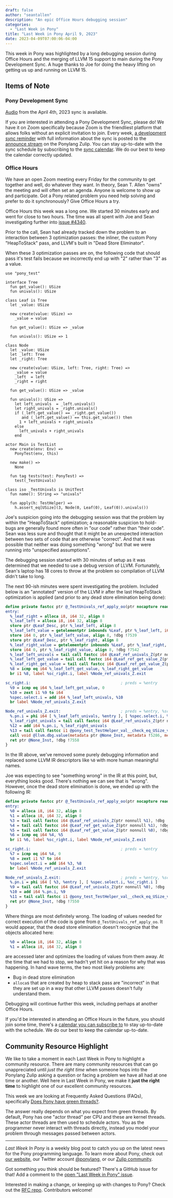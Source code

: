```yaml
---
draft: false
author: "seantallen"
description: "An epic Office Hours debugging session"
categories:
  - "Last Week in Pony"
title: "Last Week in Pony April 9, 2023"
date: 2023-04-09T07:00:06-04:00
---
```


This week in Pony was highlighted by a long debugging session during Office Hours and the merging of LLVM 15 support to main during the Pony Development Sync. A huge thanks to Joe for doing the heavy lifting on getting us up and running on LLVM 15.

<!-- more -->

## Items of Note

### Pony Development Sync

[Audio](https://sync-recordings.ponylang.io/r/2023_04_04.m4a) from the April 4th, 2023 sync is available.

If you are interested in attending a Pony Development Sync, please do! We have it on Zoom specifically because Zoom is the friendliest platform that allows folks without an explicit invitation to join. Every week, [a development sync reminder](https://ponylang.zulipchat.com/#narrow/stream/189932-announce/topic/Sync.20Reminder) with full information about the sync is posted to the [announce stream](https://ponylang.zulipchat.com/#narrow/stream/189932-announce) on the Ponylang Zulip. You can stay up-to-date with the sync schedule by subscribing to the [sync calendar](https://calendar.google.com/calendar/ical/59jcru6f50mrpqbm7em4iclnkk%40group.calendar.google.com/public/basic.ics). We do our best to keep the calendar correctly updated.

### Office Hours

We have an open Zoom meeting every Friday for the community to get together and well, do whatever they want. In theory, Sean T. Allen "owns" the meeting and will often set an agenda. Anyone is welcome to show up and participate. Got a Pony related problem you need help solving and prefer to do it synchronously? Give Office Hours a try.

Office Hours this week was a long one. We started 30 minutes early and went for close to two hours. The time was all spent with Joe and Sean investigating further into [issue #4340](https://github.com/ponylang/ponyc/issues/4340).

Prior to the call, Sean had already tracked down the problem to an interaction between 3 optimization passes: the inliner, the custom Pony "HeapToStack" pass, and LLVM's built in "Dead Store Eliminator".

When these 3 optimization passes are on, the following code that should pass it's test fails because we incorrectly end up with "2" rather than "3" as a value.

```pony
use "pony_test"

interface Tree
  fun get_value(): USize
  fun univals(): USize

class Leaf is Tree
  let _value: USize

  new create(value: USize) =>
    _value = value

  fun get_value(): USize => _value

  fun univals(): USize => 1

class Node
  let _value: USize
  let _left: Tree
  let _right: Tree

  new create(value: USize, left: Tree, right: Tree) =>
    _value = value
    _left  = left
    _right = right

  fun get_value(): USize => _value

  fun univals(): USize =>
    let left_univals  = _left.univals()
    let right_univals = _right.univals()
    if (_left.get_value() == _right.get_value())
       and (_left.get_value() == this.get_value()) then
      1 + left_univals + right_univals
    else
      left_univals + right_univals
    end

actor Main is TestList
  new create(env: Env) =>
    PonyTest(env, this)

  new make() =>
    None

  fun tag tests(test: PonyTest) =>
    test(_TestUnivals)

class iso _TestUnivals is UnitTest
  fun name(): String => "univals"

  fun apply(h: TestHelper) =>
    h.assert_eq[USize](3, Node(0, Leaf(0), Leaf(0)).univals())
```

Joe's suspicion going into the debugging session was that the problem lay within the "HeapToStack" optimization; a reasonable suspicion to hold- bugs are generally found more often in "our code" rather than "their code". Sean was less sure and thought that it might be an unexpected interaction between two sets of code that are otherwise "correct". And that it was possible that neither was doing something "wrong" but that we were running into "unspecified assumptions".

The debugging session started with 30 minutes of setup as it was determined that we needed to use a debug version of LLVM. Fortunately, Sean's laptop has 18 cores to throw at the problem so compilation of LLVM didn't take to long.

The next 90-ish minutes were spent investigating the problem. Included below is an "annotated" version of the LLVM ir after the last HeapToStack optimization is applied (and prior to any dead store elimination being done):

```llvm
define private fastcc ptr @_TestUnivals_ref_apply_oo(ptr nocapture readnone %this, ptr nocapture readonly dereferenceable(24) %h) unnamed_addr !dbg !7533 !pony.abi !4 {
entry:
  %_leaf_right = alloca i8, i64 32, align 8
  %_leaf_left = alloca i8, i64 32, align 8
  store ptr @Leaf_Desc, ptr %_leaf_left, align 8
  %_leaf_left_value = getelementptr inbounds %Leaf, ptr %_leaf_left, i64 0, i32 1, !dbg !7539
  store i64 0, ptr %_leaf_left_value, align 8, !dbg !7539
  store ptr @Leaf_Desc, ptr %_leaf_right, align 8
  %_leaf_right_value = getelementptr inbounds %Leaf, ptr %_leaf_right, i64 0, i32 1, !dbg !7542
  store i64 0, ptr %_leaf_right_value, align 8, !dbg !7542
  %_leaf_left_univals = tail call fastcc i64 @Leaf_ref_univals_Z(ptr nonnull %_leaf_left), !dbg !7547
  %_leaf_left_get_value = tail call fastcc i64 @Leaf_ref_get_value_Z(ptr nonnull %_leaf_left), !dbg !7548
  %_leaf_right_get_value = tail call fastcc i64 @Leaf_ref_get_value_Z(ptr nonnull %_leaf_right), !dbg !7549
  %8 = icmp eq i64 %_leaf_left_get_value, %_leaf_right_get_value
  br i1 %8, label %sc_right.i, label %Node_ref_univals_Z.exit

sc_right.i:                                       ; preds = %entry
  %9 = icmp eq i64 %_leaf_left_get_value, 0
  %10 = zext i1 %9 to i64
  %spec.select.i = add i64 %_leaf_left_univals, %10
  br label %Node_ref_univals_Z.exit

Node_ref_univals_Z.exit:                          ; preds = %entry, %sc_right.i
  %.pn.i = phi i64 [ %_leaf_left_univals, %entry ], [ %spec.select.i, %sc_right.i ]
  %_leaf_right_univals = tail call fastcc i64 @Leaf_ref_univals_Z(ptr nonnull %_leaf_right), !dbg !7550
  %12 = add i64 %.pn.i, %_leaf_right_univals
  %13 = tail call fastcc i1 @pony_test_TestHelper_val__check_eq_USize_val_oZZoob(ptr nonnull %h, ptr nonnull @19, i64 3, i64 %12, ptr nonnull @39, ptr nonnull @"$1$0_Inst"), !dbg !7555
  call void @llvm.dbg.value(metadata ptr @None_Inst, metadata !5286, metadata !DIExpression()), !dbg !7556
  ret ptr @None_Inst, !dbg !7558
}
```

In the IR above, we've removed some purely debugging information and replaced some LLVM IR descriptors like `%0` with more human meaningful names.

Joe was expecting to see "something wrong" in the IR at this point, but, everything looks good. There's nothing we can see that is "wrong". However, once the dead store elimination is done, we ended up with the following IR:

```llvm
define private fastcc ptr @_TestUnivals_ref_apply_oo(ptr nocapture readnone %this, ptr nocapture readonly dereferenceable(24) %h) unnamed_addr !dbg !7533 !pony.abi !4 {
entry:
  %0 = alloca i8, i64 32, align 8
  %1 = alloca i8, i64 32, align 8
  %3 = tail call fastcc i64 @Leaf_ref_univals_Z(ptr nonnull %1), !dbg !7543
  %4 = tail call fastcc i64 @Leaf_ref_get_value_Z(ptr nonnull %1), !dbg !7544
  %5 = tail call fastcc i64 @Leaf_ref_get_value_Z(ptr nonnull %0), !dbg !7545
  %6 = icmp eq i64 %4, %5
  br i1 %6, label %sc_right.i, label %Node_ref_univals_Z.exit

sc_right.i:                                       ; preds = %entry
  %7 = icmp eq i64 %4, 0
  %8 = zext i1 %7 to i64
  %spec.select.i = add i64 %3, %8
  br label %Node_ref_univals_Z.exit

Node_ref_univals_Z.exit:                          ; preds = %entry, %sc_right.i
  %.pn.i = phi i64 [ %3, %entry ], [ %spec.select.i, %sc_right.i ]
  %9 = tail call fastcc i64 @Leaf_ref_univals_Z(ptr nonnull %0), !dbg !7546
  %10 = add i64 %.pn.i, %9
  %11 = tail call fastcc i1 @pony_test_TestHelper_val__check_eq_USize_val_oZZoob(ptr nonnull %h, ptr nonnull @19, i64 3, i64 %10, ptr nonnull @39, ptr nonnull @"$1$0_Inst"), !dbg !7549
  ret ptr @None_Inst, !dbg !7550
}
```

Where things are most definitely wrong. The loading of values needed for correct execution of the code is gone from `@_TestUnivals_ref_apply_oo`. It would appear, that the dead store elimination doesn't recognize that the objects allocated here:

```llvm
  %0 = alloca i8, i64 32, align 8
  %1 = alloca i8, i64 32, align 8
```

are accessed later and optimizes the loading of values from them away. At the time that we had to stop, we hadn't yet hit on a reason for why that was happening. In hand wave terms, the two most likely problems are:

- Bug in dead store elimination
- `alloca`s that are created by heap to stack pass are "incorrect" in that they are set up in a way that other LLVM passes doesn't fully understand them.

Debugging will continue further this week, including perhaps at another Office Hours.

If you'd be interested in attending an Office Hours in the future, you should join some time, there's a [calendar you can subscribe to](https://calendar.google.com/calendar/ical/4465e68ae24131ae00461a40893f2637a2c9ac510e311a44ff78680e2f183ce3%40group.calendar.google.com/public/basic.ics) to stay up-to-date with the schedule. We do our best to keep the calendar up-to-date.

## Community Resource Highlight

We like to take a moment in each Last Week in Pony to highlight a community resource. There are many community resources that can go unappreciated until _just the right time_ when someone hops into the Ponylang Zulip asking a question or facing a problem we have all had at one time or another. Well here in Last Week in Pony, we make it **just the right time** to highlight one of our excellent community resources.

This week we are looking at Frequently Asked Questions (FAQs), specifically [Does Pony have green threads?](https://www.ponylang.io/faq/#green-threads).

The answer really depends on what you expect from green threads. By default, Pony has one "actor thread" per CPU and these are kernel threads. These actor threads are then used to schedule actors. You as the programmer never interact with threads directly, instead you model your problem through messages passed between actors.

---

_Last Week In Pony_ is a weekly blog post to catch you up on the latest news for the Pony programming language. To learn more about Pony, check out [our website](https://ponylang.io), our Twitter account [@ponylang](https://twitter.com/ponylang), or our [Zulip community](https://ponylang.zulipchat.com).

Got something you think should be featured? There's a GitHub issue for that! Add a comment to the [open "Last Week in Pony" issue](https://github.com/ponylang/ponylang.github.io/issues?q=is%3Aissue+is%3Aopen+label%3Alast-week-in-pony).

Interested in making a change, or keeping up with changes to Pony? Check out the [RFC repo](https://github.com/ponylang/rfcs). Contributors welcome!

